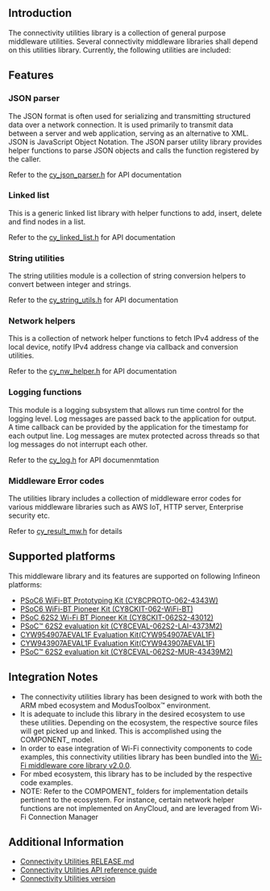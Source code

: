 ## Introduction
The connectivity utilities library is a collection of general purpose middleware utilities. Several connectivity middleware libraries shall depend on this utilities library. 
Currently, the following utilities are included:

## Features
### JSON parser
The JSON format is often used for serializing and transmitting structured data over a network connection. It is used primarily to transmit data between a server and web application, serving as an alternative to XML. JSON is JavaScript Object Notation. The JSON parser utility library provides helper functions to parse JSON objects and calls the function registered by the caller.

Refer to the [cy_json_parser.h](./JSON_parser/cy_json_parser.h) for API documentation

### Linked list
This is a generic linked list library with helper functions to add, insert, delete and find nodes in a list.

Refer to the [cy_linked_list.h](./linked_list/cy_linked_list.h) for API documentation

### String utilities
The string utilities module is a collection of string conversion helpers to convert between integer and strings.

Refer to the [cy_string_utils.h](./cy_string/cy_string_utils.h) for API documentation

### Network helpers
This is a collection of network helper functions to fetch IPv4 address of the local device, notify IPv4 address change via callback and conversion utilities.

Refer to the [cy_nw_helper.h](./network/cy_nw_helper.h) for API documentation

### Logging functions
This module is a logging subsystem that allows run time control for the logging level. Log messages are passed back to the application for output. A time callback can be provided by the application for the timestamp for each output line. Log messages are mutex protected across threads so that log messages do not interrupt each other.

Refer to the [cy_log.h](./cy_log/cy_log.h) for API documenmtation

### Middleware Error codes
The utilities library includes a collection of middleware error codes for various middleware libraries such as AWS IoT, HTTP server, Enterprise security etc.

Refer to [cy_result_mw.h](./cy_result_mw.h) for details

## Supported platforms
This middleware library and its features are supported on following Infineon platforms:
* [PSoC6 WiFi-BT Prototyping Kit (CY8CPROTO-062-4343W)](https://www.cypress.com/documentation/development-kitsboards/psoc-6-wi-fi-bt-prototyping-kit-cy8cproto-062-4343w)
* [PSoC6 WiFi-BT Pioneer Kit (CY8CKIT-062-WiFi-BT)](https://www.cypress.com/documentation/development-kitsboards/psoc-6-wifi-bt-pioneer-kit-cy8ckit-062-wifi-bt)
* [PSoC 62S2 Wi-Fi BT Pioneer Kit (CY8CKIT-062S2-43012)](https://www.cypress.com/documentation/development-kitsboards/psoc-62s2-wi-fi-bt-pioneer-kit-cy8ckit-062s2-43012)
* [PSoC&trade; 62S2 evaluation kit (CY8CEVAL-062S2-LAI-4373M2)](https://www.cypress.com/documentation/development-kitsboards/psoc-62s2-evaluation-kit-cy8ceval-062s2)
* [CYW954907AEVAL1F Evaluation Kit(CYW954907AEVAL1F)](https://www.cypress.com/documentation/development-kitsboards/cyw954907aeval1f-evaluation-kit)
* [CYW943907AEVAL1F Evaluation Kit(CYW943907AEVAL1F)](https://www.cypress.com/documentation/development-kitsboards/cyw943907aeval1f-evaluation-kit)
* [PSoC&trade; 62S2 evaluation kit (CY8CEVAL-062S2-MUR-43439M2)](https://www.cypress.com/documentation/development-kitsboards/psoc-62s2-evaluation-kit-cy8ceval-062s2)

## Integration Notes
* The connectivity utilities library has been designed to work with both the ARM mbed ecosystem and ModusToolbox&trade; environment. 
* It is adequate to include this library in the desired ecosystem to use these utilities. Depending on the ecosystem, the respective source files will get picked up and linked. This is accomplished using the COMPONENT_ model.
* In order to ease integration of Wi-Fi connectivity components to code examples, this connectivity utilities library has been bundled into the [Wi-Fi middleware core library v2.0.0](https://github.com/Infineon/wifi-mw-core).
* For mbed ecosystem, this library has to be included by the respective code examples.
* NOTE: Refer to the COMPOMENT_ folders for implementation details pertinent to the ecosystem. For instance, certain network helper functions are not implemented on AnyCloud, and are leveraged from Wi-Fi Connection Manager

## Additional Information
* [Connectivity Utilities RELEASE.md](./RELEASE.md)
* [Connectivity Utilities API reference guide](https://Infineon.github.io/connectivity-utilities/api_reference_manual/html/index.html)
* [Connectivity Utilities version](./version.xml)

